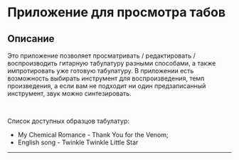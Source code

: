 # Приложение для просмотра табов

## Описание

Это приложение позволяет просматривать / редактировать / воспроизводить гитарную табулатуру разными способами, а также импротировать уже готовую табулатуру.
В приложении есть возможность выбирать инструмент для воспроизведения, темп произведения, а если вам не подходит ни один предзаписанный инструмент, звук можно синтезировать.

<br>

Список доступных образцов табулатур:

-   My Chemical Romance - Thank You for the Venom;
-   English song - Twinkle Twinkle Little Star

---
